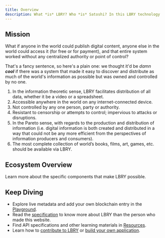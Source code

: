 ```yaml
---
title: Overview
description: What *is* LBRY? Who *is* Satoshi? In this LBRY technology overview, one of those questions is answered thoroughly.
---
```


## Mission

What if anyone in the world could publish digital content, anyone else in the world could access it (for free or for payment), and that entire system worked without any centralized authority or point of control?

<MissionStatement/>

That's a fancy sentence, so here's a plain one: we thought it'd be *damn **cool*** if there was a system that made it easy to discover and distribute as much of the world's information as possible but was owned and controlled by no one.

1. In the information theoretic sense, LBRY facilitates distribution of all data, whether it be a video or a spreadsheet.
1. Accessible anywhere in the world on any internet-connected device.
1. Not controlled by any one person, party or authority.
1. Resistant to censorship or attempts to control; impervious to attacks or disruptions.
1. In the Pareto sense, with regards to the production and distribution of information (i.e. digital information is both created and distributed in a way that could not be any more efficient from the perspectives of information producers and consumers).
1. The most complete collection of world’s books, films, art, games, etc. should be available via LBRY.

## Ecosystem Overview

Learn more about the specific components that make LBRY possible.

<Overview/>

## Keep Diving

- Explore live metadata and add your own blockchain entry in the [Playground](/playground).
- Read the [specification](https://spec.lbry.com) to know more about LBRY than the person who made this website.
- Find API specifications and other learning materials in [Resources](/resources).
- Learn how to [contribute to LBRY](/contribute) or [build your own application](/build).
